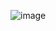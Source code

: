 ![image](https://github.com/dhar127/MyKotlinApp/assets/119476559/206d3367-e0d3-4670-98b5-9ca2f54e4db3)
